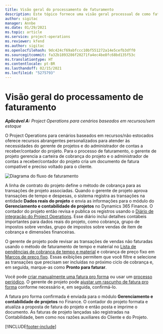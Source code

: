 ```yaml
---
title: Visão geral do processamento de faturamento
description: Este tópico fornece uma visão geral processual de como faturar no Project Operations para cenários baseados em recursos/não estocados.
author: sigitac
manager: Annbe
ms.date: 01/29/2021
ms.topic: article
ms.service: project-operations
ms.reviewer: kfend
ms.author: sigitac
ms.openlocfilehash: 9dc424cf69abfccc10bf551272a14e5cefb3dff0
ms.sourcegitcommit: fa32b1893286f20271fa4ec4be8fc68bd135f53c
ms.translationtype: HT
ms.contentlocale: pt-BR
ms.lasthandoff: 02/15/2021
ms.locfileid: "5275793"
---
```

# <a name="invoicing-process-overview"></a>Visão geral do processamento de faturamento

_**Aplicável A:** Project Operations para cenários baseados em recursos/sem estoque_

O Project Operations para cenários baseados em recursos/não estocados oferece recursos abrangentes personalizados para atender às necessidades do gerente de projetos e do administrador de contas a receber/contador do projeto. Para o processo de faturamento, o gerente de projeto gerencia a carteira de cobrança do projeto e o administrador de contas a receber/contador do projeto cria um documento de fatura compatível e preciso voltado para o cliente.

![Diagrama do fluxo de faturamento](./media/invoicing-flow.png)

A linha de contrato do projeto define o método de cobrança para as transações de projeto associadas. Quando o gerente de projeto aprova transações de tempo e despesas, o sistema registra as transações na entidade **Dados reais do projeto** e envia as informações para o módulo do **Gerenciamento e contabilidade de projetos** no Dynamics 365 Finance. O contador do projeto então revisa e publica os registros usando o [Diário de integração do Project Operations](../project-accounting/project-operations-integration-journal.md). Esse diário inclui detalhes contábeis importantes para dados reais do projeto, como cobrança, grupo de impostos sobre vendas, grupo de impostos sobre vendas de item de cobrança e dimensões financeiras.

O gerente de projeto pode revisar as transações de vendas não faturadas usando o método de faturamento de tempo e material no [Lista de pendências de cobrança de tempo e material](../proforma-invoicing/manage-billing-backlog.md#time-and-material-billing-backlog) e cobrança de preço fixo em [Marcos de preço fixo](../proforma-invoicing/manage-billing-backlog.md#fixed-price-milestones). Essas exibições permitem que você filtre e selecione as transações que precisam ser incluídas no próximo ciclo de cobrança e, em seguida, marque-as como **Pronto para faturar**.

Você pode [criar manualmente uma fatura pro forma](../proforma-invoicing/create-manual-proforma-invoice.md) ou usar um [processo periódico](../proforma-invoicing/configure-automated-invoice-creation.md). O gerente de projeto pode [ajustar um rascunho de fatura pro forma](../proforma-invoicing/manage-proforma-invoice.md) conforme necessário e, em seguida, confirmá-lo.

A fatura pro forma confirmada é enviada para o módulo **Gerenciamento e contabilidade de projetos** no Finance. O contador do projeto formata e atualiza a proposta de fatura do projeto e então posta e imprime o documento. As faturas de projeto lançadas são registradas na Contabilidade, bem como nos razões auxiliares do Cliente e do Projeto.


[!INCLUDE[footer-include](../includes/footer-banner.md)]